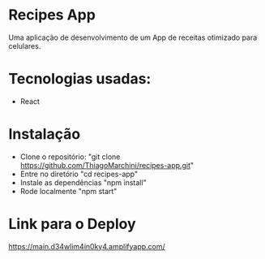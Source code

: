 # Recipes App
Uma aplicação de desenvolvimento de um App de receitas otimizado para celulares.

# Tecnologias usadas:
- React

# Instalação
- Clone o repositório: "git clone https://github.com/ThiagoMarchini/recipes-app.git"
- Entre no diretório "cd recipes-app"
- Instale as dependências "npm install"
- Rode localmente "npm start"

# Link para o Deploy
https://main.d34wlim4in0ky4.amplifyapp.com/
